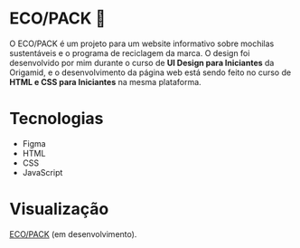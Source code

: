 # ECO/PACK 🌿
O ECO/PACK é um projeto para um website informativo sobre mochilas sustentáveis e o programa de reciclagem da marca. O design foi desenvolvido por mim durante
o curso de <strong>UI Design para Iniciantes</strong> da Origamid, e o desenvolvimento da página web está sendo feito no curso de <strong>HTML e CSS para Iniciantes</strong> 
na mesma plataforma.

# Tecnologias
<ul>
  <li>Figma</li>
  <li>HTML</li>
  <li>CSS</li>
  <li>JavaScript</li>
</ul>

# Visualização
<a href="https://amdfd.github.io/ecopack/">ECO/PACK</a> (em desenvolvimento).
